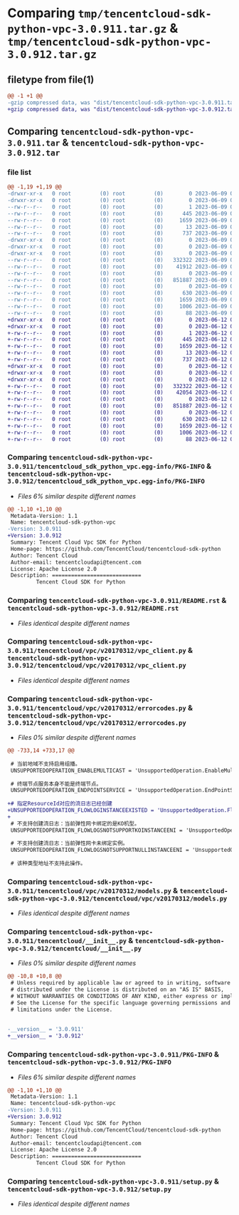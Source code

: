 # Comparing `tmp/tencentcloud-sdk-python-vpc-3.0.911.tar.gz` & `tmp/tencentcloud-sdk-python-vpc-3.0.912.tar.gz`

## filetype from file(1)

```diff
@@ -1 +1 @@
-gzip compressed data, was "dist/tencentcloud-sdk-python-vpc-3.0.911.tar", last modified: Fri Jun  9 02:31:29 2023, max compression
+gzip compressed data, was "dist/tencentcloud-sdk-python-vpc-3.0.912.tar", last modified: Mon Jun 12 03:16:11 2023, max compression
```

## Comparing `tencentcloud-sdk-python-vpc-3.0.911.tar` & `tencentcloud-sdk-python-vpc-3.0.912.tar`

### file list

```diff
@@ -1,19 +1,19 @@
-drwxr-xr-x   0 root         (0) root         (0)        0 2023-06-09 02:31:29.000000 tencentcloud-sdk-python-vpc-3.0.911/
-drwxr-xr-x   0 root         (0) root         (0)        0 2023-06-09 02:31:29.000000 tencentcloud-sdk-python-vpc-3.0.911/tencentcloud_sdk_python_vpc.egg-info/
--rw-r--r--   0 root         (0) root         (0)        1 2023-06-09 02:31:29.000000 tencentcloud-sdk-python-vpc-3.0.911/tencentcloud_sdk_python_vpc.egg-info/dependency_links.txt
--rw-r--r--   0 root         (0) root         (0)      445 2023-06-09 02:31:29.000000 tencentcloud-sdk-python-vpc-3.0.911/tencentcloud_sdk_python_vpc.egg-info/SOURCES.txt
--rw-r--r--   0 root         (0) root         (0)     1659 2023-06-09 02:31:29.000000 tencentcloud-sdk-python-vpc-3.0.911/tencentcloud_sdk_python_vpc.egg-info/PKG-INFO
--rw-r--r--   0 root         (0) root         (0)       13 2023-06-09 02:31:29.000000 tencentcloud-sdk-python-vpc-3.0.911/tencentcloud_sdk_python_vpc.egg-info/top_level.txt
--rw-r--r--   0 root         (0) root         (0)      737 2023-06-09 02:31:29.000000 tencentcloud-sdk-python-vpc-3.0.911/README.rst
-drwxr-xr-x   0 root         (0) root         (0)        0 2023-06-09 02:31:29.000000 tencentcloud-sdk-python-vpc-3.0.911/tencentcloud/
-drwxr-xr-x   0 root         (0) root         (0)        0 2023-06-09 02:31:29.000000 tencentcloud-sdk-python-vpc-3.0.911/tencentcloud/vpc/
-drwxr-xr-x   0 root         (0) root         (0)        0 2023-06-09 02:31:29.000000 tencentcloud-sdk-python-vpc-3.0.911/tencentcloud/vpc/v20170312/
--rw-r--r--   0 root         (0) root         (0)   332322 2023-06-09 02:31:29.000000 tencentcloud-sdk-python-vpc-3.0.911/tencentcloud/vpc/v20170312/vpc_client.py
--rw-r--r--   0 root         (0) root         (0)    41912 2023-06-09 02:31:29.000000 tencentcloud-sdk-python-vpc-3.0.911/tencentcloud/vpc/v20170312/errorcodes.py
--rw-r--r--   0 root         (0) root         (0)        0 2023-06-09 02:31:29.000000 tencentcloud-sdk-python-vpc-3.0.911/tencentcloud/vpc/v20170312/__init__.py
--rw-r--r--   0 root         (0) root         (0)   851887 2023-06-09 02:31:29.000000 tencentcloud-sdk-python-vpc-3.0.911/tencentcloud/vpc/v20170312/models.py
--rw-r--r--   0 root         (0) root         (0)        0 2023-06-09 02:31:29.000000 tencentcloud-sdk-python-vpc-3.0.911/tencentcloud/vpc/__init__.py
--rw-r--r--   0 root         (0) root         (0)      630 2023-06-09 02:31:29.000000 tencentcloud-sdk-python-vpc-3.0.911/tencentcloud/__init__.py
--rw-r--r--   0 root         (0) root         (0)     1659 2023-06-09 02:31:29.000000 tencentcloud-sdk-python-vpc-3.0.911/PKG-INFO
--rw-r--r--   0 root         (0) root         (0)     1006 2023-06-09 02:31:29.000000 tencentcloud-sdk-python-vpc-3.0.911/setup.py
--rw-r--r--   0 root         (0) root         (0)       88 2023-06-09 02:31:29.000000 tencentcloud-sdk-python-vpc-3.0.911/setup.cfg
+drwxr-xr-x   0 root         (0) root         (0)        0 2023-06-12 03:16:11.000000 tencentcloud-sdk-python-vpc-3.0.912/
+drwxr-xr-x   0 root         (0) root         (0)        0 2023-06-12 03:16:11.000000 tencentcloud-sdk-python-vpc-3.0.912/tencentcloud_sdk_python_vpc.egg-info/
+-rw-r--r--   0 root         (0) root         (0)        1 2023-06-12 03:16:11.000000 tencentcloud-sdk-python-vpc-3.0.912/tencentcloud_sdk_python_vpc.egg-info/dependency_links.txt
+-rw-r--r--   0 root         (0) root         (0)      445 2023-06-12 03:16:11.000000 tencentcloud-sdk-python-vpc-3.0.912/tencentcloud_sdk_python_vpc.egg-info/SOURCES.txt
+-rw-r--r--   0 root         (0) root         (0)     1659 2023-06-12 03:16:11.000000 tencentcloud-sdk-python-vpc-3.0.912/tencentcloud_sdk_python_vpc.egg-info/PKG-INFO
+-rw-r--r--   0 root         (0) root         (0)       13 2023-06-12 03:16:11.000000 tencentcloud-sdk-python-vpc-3.0.912/tencentcloud_sdk_python_vpc.egg-info/top_level.txt
+-rw-r--r--   0 root         (0) root         (0)      737 2023-06-12 03:16:11.000000 tencentcloud-sdk-python-vpc-3.0.912/README.rst
+drwxr-xr-x   0 root         (0) root         (0)        0 2023-06-12 03:16:11.000000 tencentcloud-sdk-python-vpc-3.0.912/tencentcloud/
+drwxr-xr-x   0 root         (0) root         (0)        0 2023-06-12 03:16:11.000000 tencentcloud-sdk-python-vpc-3.0.912/tencentcloud/vpc/
+drwxr-xr-x   0 root         (0) root         (0)        0 2023-06-12 03:16:11.000000 tencentcloud-sdk-python-vpc-3.0.912/tencentcloud/vpc/v20170312/
+-rw-r--r--   0 root         (0) root         (0)   332322 2023-06-12 03:16:11.000000 tencentcloud-sdk-python-vpc-3.0.912/tencentcloud/vpc/v20170312/vpc_client.py
+-rw-r--r--   0 root         (0) root         (0)    42054 2023-06-12 03:16:11.000000 tencentcloud-sdk-python-vpc-3.0.912/tencentcloud/vpc/v20170312/errorcodes.py
+-rw-r--r--   0 root         (0) root         (0)        0 2023-06-12 03:16:11.000000 tencentcloud-sdk-python-vpc-3.0.912/tencentcloud/vpc/v20170312/__init__.py
+-rw-r--r--   0 root         (0) root         (0)   851887 2023-06-12 03:16:11.000000 tencentcloud-sdk-python-vpc-3.0.912/tencentcloud/vpc/v20170312/models.py
+-rw-r--r--   0 root         (0) root         (0)        0 2023-06-12 03:16:11.000000 tencentcloud-sdk-python-vpc-3.0.912/tencentcloud/vpc/__init__.py
+-rw-r--r--   0 root         (0) root         (0)      630 2023-06-12 03:16:11.000000 tencentcloud-sdk-python-vpc-3.0.912/tencentcloud/__init__.py
+-rw-r--r--   0 root         (0) root         (0)     1659 2023-06-12 03:16:11.000000 tencentcloud-sdk-python-vpc-3.0.912/PKG-INFO
+-rw-r--r--   0 root         (0) root         (0)     1006 2023-06-12 03:16:11.000000 tencentcloud-sdk-python-vpc-3.0.912/setup.py
+-rw-r--r--   0 root         (0) root         (0)       88 2023-06-12 03:16:11.000000 tencentcloud-sdk-python-vpc-3.0.912/setup.cfg
```

### Comparing `tencentcloud-sdk-python-vpc-3.0.911/tencentcloud_sdk_python_vpc.egg-info/PKG-INFO` & `tencentcloud-sdk-python-vpc-3.0.912/tencentcloud_sdk_python_vpc.egg-info/PKG-INFO`

 * *Files 6% similar despite different names*

```diff
@@ -1,10 +1,10 @@
 Metadata-Version: 1.1
 Name: tencentcloud-sdk-python-vpc
-Version: 3.0.911
+Version: 3.0.912
 Summary: Tencent Cloud Vpc SDK for Python
 Home-page: https://github.com/TencentCloud/tencentcloud-sdk-python
 Author: Tencent Cloud
 Author-email: tencentcloudapi@tencent.com
 License: Apache License 2.0
 Description: ============================
         Tencent Cloud SDK for Python
```

### Comparing `tencentcloud-sdk-python-vpc-3.0.911/README.rst` & `tencentcloud-sdk-python-vpc-3.0.912/README.rst`

 * *Files identical despite different names*

### Comparing `tencentcloud-sdk-python-vpc-3.0.911/tencentcloud/vpc/v20170312/vpc_client.py` & `tencentcloud-sdk-python-vpc-3.0.912/tencentcloud/vpc/v20170312/vpc_client.py`

 * *Files identical despite different names*

### Comparing `tencentcloud-sdk-python-vpc-3.0.911/tencentcloud/vpc/v20170312/errorcodes.py` & `tencentcloud-sdk-python-vpc-3.0.912/tencentcloud/vpc/v20170312/errorcodes.py`

 * *Files 0% similar despite different names*

```diff
@@ -733,14 +733,17 @@
 
 # 当前地域不支持启用组播。
 UNSUPPORTEDOPERATION_ENABLEMULTICAST = 'UnsupportedOperation.EnableMulticast'
 
 # 终端节点服务本身不能是终端节点。
 UNSUPPORTEDOPERATION_ENDPOINTSERVICE = 'UnsupportedOperation.EndPointService'
 
+# 指定ResourceId对应的流日志已经创建
+UNSUPPORTEDOPERATION_FLOWLOGINSTANCEEXISTED = 'UnsupportedOperation.FlowLogInstanceExisted'
+
 # 不支持创建流日志：当前弹性网卡绑定的是KO机型。
 UNSUPPORTEDOPERATION_FLOWLOGSNOTSUPPORTKOINSTANCEENI = 'UnsupportedOperation.FlowLogsNotSupportKoInstanceEni'
 
 # 不支持创建流日志：当前弹性网卡未绑定实例。
 UNSUPPORTEDOPERATION_FLOWLOGSNOTSUPPORTNULLINSTANCEENI = 'UnsupportedOperation.FlowLogsNotSupportNullInstanceEni'
 
 # 该种类型地址不支持此操作。
```

### Comparing `tencentcloud-sdk-python-vpc-3.0.911/tencentcloud/vpc/v20170312/models.py` & `tencentcloud-sdk-python-vpc-3.0.912/tencentcloud/vpc/v20170312/models.py`

 * *Files identical despite different names*

### Comparing `tencentcloud-sdk-python-vpc-3.0.911/tencentcloud/__init__.py` & `tencentcloud-sdk-python-vpc-3.0.912/tencentcloud/__init__.py`

 * *Files 0% similar despite different names*

```diff
@@ -10,8 +10,8 @@
 # Unless required by applicable law or agreed to in writing, software
 # distributed under the License is distributed on an "AS IS" BASIS,
 # WITHOUT WARRANTIES OR CONDITIONS OF ANY KIND, either express or implied.
 # See the License for the specific language governing permissions and
 # limitations under the License.
 
 
-__version__ = '3.0.911'
+__version__ = '3.0.912'
```

### Comparing `tencentcloud-sdk-python-vpc-3.0.911/PKG-INFO` & `tencentcloud-sdk-python-vpc-3.0.912/PKG-INFO`

 * *Files 6% similar despite different names*

```diff
@@ -1,10 +1,10 @@
 Metadata-Version: 1.1
 Name: tencentcloud-sdk-python-vpc
-Version: 3.0.911
+Version: 3.0.912
 Summary: Tencent Cloud Vpc SDK for Python
 Home-page: https://github.com/TencentCloud/tencentcloud-sdk-python
 Author: Tencent Cloud
 Author-email: tencentcloudapi@tencent.com
 License: Apache License 2.0
 Description: ============================
         Tencent Cloud SDK for Python
```

### Comparing `tencentcloud-sdk-python-vpc-3.0.911/setup.py` & `tencentcloud-sdk-python-vpc-3.0.912/setup.py`

 * *Files identical despite different names*


